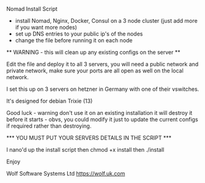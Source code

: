 Nomad Install Script
- install Nomad, Nginx, Docker, Consul on a 3 node cluster (just add more if you want more nodes)
- set up DNS entries to your public ip's of the nodes
- change the file before running it on each node

** WARNING - this will clean up any existing configs on the server **

Edit the file and deploy it to all 3 servers, you will need a public network and private network, make sure your ports are all open as well on the local network.

I set this up on 3 servers on hetzner in Germany with one of their vswitches.


It's designed for debian Trixie (13)

 

Good luck - warning don't use it on an existing installation it will destroy it before it starts - obvs, you could modify it just to update the current configs if required rather than destroying.

*** YOU MUST PUT YOUR SERVERS DETAILS IN THE SCRIPT ***

I nano'd up the install script then
chmod +x install
then ./install



Enjoy

Wolf Software Systems Ltd
https://wolf.uk.com

